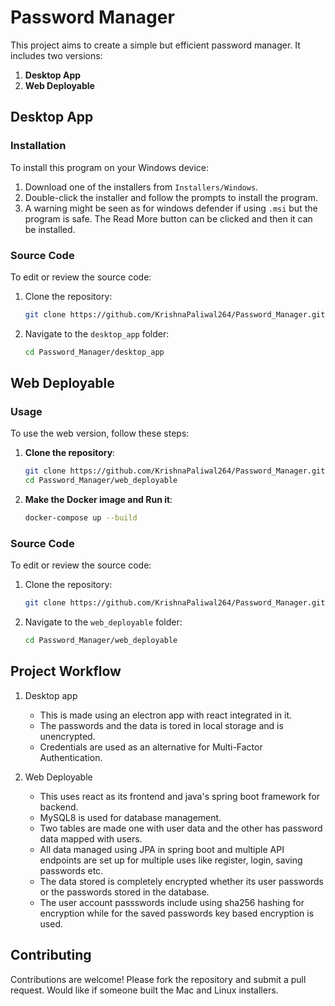 # Password Manager

This project aims to create a simple but efficient password manager. It includes two versions:
1. **Desktop App**
2. **Web Deployable**

## Desktop App

### Installation

To install this program on your Windows device:

1. Download one of the installers from `Installers/Windows`.
2. Double-click the installer and follow the prompts to install the program.
3. A warning might be seen as for windows defender if using `.msi` but the program is safe. The Read More button can be clicked and then it can be installed.

### Source Code

To edit or review the source code:

1. Clone the repository:
    ```sh
    git clone https://github.com/KrishnaPaliwal264/Password_Manager.git
    ```
2. Navigate to the `desktop_app` folder:
    ```sh
    cd Password_Manager/desktop_app
    ```

## Web Deployable

### Usage 

To use the web version, follow these steps:

1. **Clone the repository**:
    ```sh
    git clone https://github.com/KrishnaPaliwal264/Password_Manager.git
    cd Password_Manager/web_deployable
    ```

2. **Make the Docker image and Run it**:
    ```sh
    docker-compose up --build
    ```

### Source Code

To edit or review the source code:

1. Clone the repository:
    ```sh
    git clone https://github.com/KrishnaPaliwal264/Password_Manager.git
    ```
2. Navigate to the `web_deployable` folder:
    ```sh
    cd Password_Manager/web_deployable
    ```

## Project Workflow

1. Desktop app
   - This is made using an electron app with react integrated in it.
   - The passwords and the data is tored in local storage and is unencrypted.
   - Credentials are used as an alternative for Multi-Factor Authentication.

2. Web Deployable
   - This uses react as its frontend and java's spring boot framework for backend.
   - MySQL8 is used for database management.
   - Two tables are made one with user data and the other has password data mapped with users.
   - All data managed using JPA in spring boot and multiple API endpoints are set up for multiple uses like register, login, saving passwords etc.
   - The data stored is completely encrypted whether its user passwords or the passwords stored in the database.
   - The user account passswords include using sha256 hashing for encryption while for the saved passwords key based encryption is used.

## Contributing

Contributions are welcome! Please fork the repository and submit a pull request.
Would like if someone built the Mac and Linux installers.

